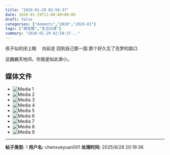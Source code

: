 ```yaml
---
title: "2020-01-29 02:58:37"
date: 2020-01-29T11:00:00+08:00
draft: false
categories: ["moments","2020","2020-01"]
tags: ["朋友圈","生活记录"]
summary: "2020-01-29 02:58:37..."
---
```


孩子似的闭上眼　
向前走
回到自己那一国
那个好久忘了去梦的路口

这巍巍天地间，你我是如此渺小。

## 媒体文件

- ![Media 1](/Moments/photos/2020-01-29/202001290258370.jpg)
- ![Media 2](/Moments/photos/2020-01-29/202001290258371.jpg)
- ![Media 3](/Moments/photos/2020-01-29/202001290258372.jpg)
- ![Media 4](/Moments/photos/2020-01-29/202001290258373.jpg)
- ![Media 5](/Moments/photos/2020-01-29/202001290258374.jpg)
- ![Media 6](/Moments/photos/2020-01-29/202001290258375.jpg)
- ![Media 7](/Moments/photos/2020-01-29/202001290258376.jpg)
- ![Media 8](/Moments/photos/2020-01-29/202001290258377.jpg)
- ![Media 9](/Moments/photos/2020-01-29/202001290258378.jpg)

---

**帖子类型:** 1
**用户名:** chenxueyuan001
**处理时间:** 2025/8/28 20:19:36